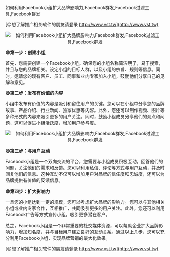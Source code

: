 如何利用Facebook小组扩大品牌影响力,Facebook群发,Facebook过滤工具,Facebook群发

[😍想了解推广相关软件的朋友请登录 http://www.vst.tw](http://www.vst.tw)

 <center><img src="https://vst.tw/MP4/tuiguang/png/7.png" alt="如何利用Facebook小组扩大品牌影响力,Facebook群发,Facebook过滤工具,Facebook群发"></center>

**😄第一步：创建小组**

首先，您需要创建一个Facebook小组。确保您的小组名称简洁明了，易于搜索，并且与您的品牌相关。设定小组的目标人群，以及小组的宗旨、规则等信息。同时，邀请您的现有客户、员工、同事和业内专家加入小组，鼓励他们分享自己的见解和意见。

**😄第二步：发布有价值的内容**

小组中发布有价值的内容是吸引和留住用户的关键。您可以在小组中分享您的品牌故事、产品介绍、行业新闻、独家优惠等内容。此外，您还可以制作视频、图片等多种形式的内容来吸引更多的用户关注。同时，鼓励小组成员分享他们的观点和问题，这可以促进小组活跃度，增加用户参与度。

 <center><img src="https://vst.tw/MP4/tuiguang/png/5.png" alt="如何利用Facebook小组扩大品牌影响力,Facebook群发,Facebook过滤工具,Facebook群发"></center>

**😄第三步：与用户互动**

Facebook小组是一个双向交流的平台，您需要与小组成员积极互动，回答他们的问题，关注他们的需求和反馈。您可以利用私信、评论等方式与用户互动，并及时回复他们的信息。这种互动不仅可以增加用户对品牌的信任度和忠诚度，还可以为品牌提供有价值的反馈信息。

**😄第四步：扩大影响力**

一旦您的小组达到一定的规模，您可以考虑扩大品牌的影响力。您可以与其他相关小组或业内专家合作，互相推广，共同吸引更多的用户关注。此外，您还可以利用Facebook广告等方式宣传小组，吸引更多潜在客户。

总之，Facebook小组是一个非常重要的社交媒体资源，可以帮助企业扩大品牌影响力，增加知名度，并与目标用户建立良好的互动关系。通过以上几步，您可以充分利用Facebook小组，实现品牌营销的最大化效果。

[😍想了解推广相关软件的朋友请登录 http://www.vst.tw](http://www.vst.tw)



